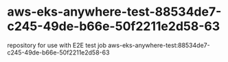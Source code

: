 # aws-eks-anywhere-test-88534de7-c245-49de-b66e-50f2211e2d58-63
repository for use with E2E test job aws-eks-anywhere-test:88534de7-c245-49de-b66e-50f2211e2d58-63
